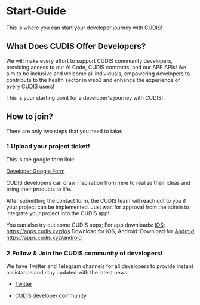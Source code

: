 # Start-Guide
This is where you can start your developer journey with CUDIS! 


## What Does CUDIS Offer Developers?


We will make every effort to support CUDIS community developers, providing access to our AI Code, CUDIS contracts, and our APP APIs! We aim to be inclusive and welcome all individuals, empowering developers to contribute to the health sector in web3 and enhance the experience of every CUDIS users!

This is your starting point for a developer's journey with CUDIS!


## How to join?


There are only two steps that you need to take: 

### 1.Upload your project ticket!

This is the google form link: 

[Developer Google Form](https://forms.gle/18dpPtBVZqkkoKuP7)


CUDIS developers can draw inspiration from here to realize their ideas and bring their products to life.

After submitting the contact form, the CUDIS team will reach out to you if your project can be implemented. Just wait for approval from the admin to integrate your project into the CUDIS app!

You can also try out some CUDIS apps; For app downloads: [IOS](https://apps.cudis.xyz/ios): https://apps.cudis.xyz/ios Download for iOS; Android: Download for [Android](https://apps.cudis.xyz/android) https://apps.cudis.xyz/android

### 2.Follow & Join the CUDIS community of developers!

We have Twitter and Telegram channels for all developers to provide instant assistance and stay updated with the latest news.

- [Twitter](https://x.com/intent/follow?screen_name=CudisWellness)

- [CUDIS developer community](https://t.me/+t4qTVe2ihvk1N2U1)


